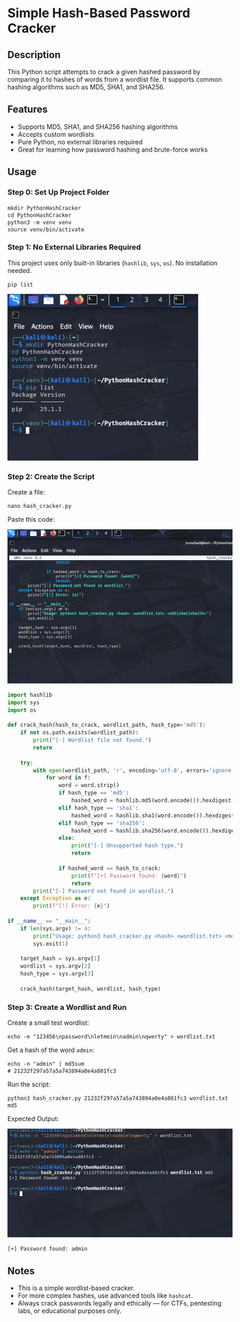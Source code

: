 
# Simple Hash-Based Password Cracker

## Description

This Python script attempts to crack a given hashed password by comparing it to hashes of words from a wordlist file. It supports common hashing algorithms such as MD5, SHA1, and SHA256.

## Features

- Supports MD5, SHA1, and SHA256 hashing algorithms
- Accepts custom wordlists
- Pure Python, no external libraries required
- Great for learning how password hashing and brute-force works

## Usage

### Step 0: Set Up Project Folder

```
mkdir PythonHashCracker
cd PythonHashCracker
python3 -m venv venv
source venv/bin/activate
```

### Step 1: No External Libraries Required

This project uses only built-in libraries (`hashlib`, `sys`, `os`). No installation needed.

```
pip list
```
![Step 0 Screenshot](https://raw.githubusercontent.com/mchyasn/cyber-Projs-beginner-to-advanced/82e0b1336581a4b30b46ec85e9d7c9761c59359d/PythonHashCracker/screenshots/step0.png)

### Step 2: Create the Script

Create a file:

```
nano hash_cracker.py
```

Paste this code:

![Step 1 Screenshot](https://raw.githubusercontent.com/mchyasn/cyber-Projs-beginner-to-advanced/main/BeginnerProjects/PythonHashCracker/screenshots/step1.png)

```python
import hashlib
import sys
import os

def crack_hash(hash_to_crack, wordlist_path, hash_type='md5'):
    if not os.path.exists(wordlist_path):
        print("[-] Wordlist file not found.")
        return

    try:
        with open(wordlist_path, 'r', encoding='utf-8', errors='ignore') as f:
            for word in f:
                word = word.strip()
                if hash_type == 'md5':
                    hashed_word = hashlib.md5(word.encode()).hexdigest()
                elif hash_type == 'sha1':
                    hashed_word = hashlib.sha1(word.encode()).hexdigest()
                elif hash_type == 'sha256':
                    hashed_word = hashlib.sha256(word.encode()).hexdigest()
                else:
                    print("[-] Unsupported hash type.")
                    return

                if hashed_word == hash_to_crack:
                    print(f"[+] Password found: {word}")
                    return
        print("[-] Password not found in wordlist.")
    except Exception as e:
        print(f"[!] Error: {e}")

if __name__ == "__main__":
    if len(sys.argv) != 4:
        print("Usage: python3 hash_cracker.py <hash> <wordlist.txt> <md5|sha1|sha256>")
        sys.exit(1)

    target_hash = sys.argv[1]
    wordlist = sys.argv[2]
    hash_type = sys.argv[3]

    crack_hash(target_hash, wordlist, hash_type)
```

### Step 3: Create a Wordlist and Run

Create a small test wordlist:

```
echo -e "123456\npassword\nletmein\nadmin\nqwerty" > wordlist.txt
```

Get a hash of the word `admin`:

```
echo -n "admin" | md5sum
# 21232f297a57a5a743894a0e4a801fc3
```

Run the script:

```
python3 hash_cracker.py 21232f297a57a5a743894a0e4a801fc3 wordlist.txt md5
```

Expected Output:

![Step 2 Screenshot](https://raw.githubusercontent.com/mchyasn/cyber-Projs-beginner-to-advanced/main/BeginnerProjects/PythonHashCracker/screenshots/step2.png)

```
[+] Password found: admin
```

## Notes

- This is a simple wordlist-based cracker.
- For more complex hashes, use advanced tools like `hashcat`.
- Always crack passwords legally and ethically — for CTFs, pentesting labs, or educational purposes only.


